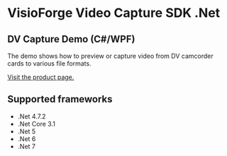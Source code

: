 ﻿# VisioForge Video Capture SDK .Net

## DV Capture Demo (C#/WPF)

The demo shows how to preview or capture video from DV camcorder cards to various file formats. 

[Visit the product page.](https://www.visioforge.com/video-capture-sdk-net)

## Supported frameworks

* .Net 4.7.2
* .Net Core 3.1
* .Net 5
* .Net 6
* .Net 7